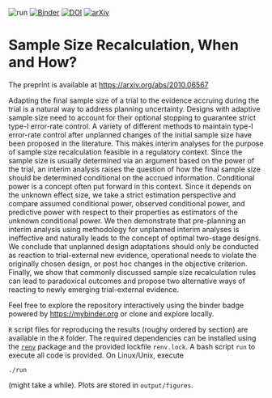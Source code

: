 ![run](https://github.com/kkmann/unplanned-sample-size-adaptation/workflows/run/badge.svg)
[![Binder](https://mybinder.org/badge_logo.svg)](https://mybinder.org/v2/gh/kkmann/unblinded-sample-size-adaptation/master?urlpath=rstudio)
[![DOI](https://zenodo.org/badge/274669694.svg)](https://zenodo.org/badge/latestdoi/274669694)
[![arXiv](https://img.shields.io/badge/arXiv-2010.06567-b31b1b.svg)](https://arxiv.org/abs/2010.06567)

# Sample Size Recalculation, When and How?

The preprint is available at https://arxiv.org/abs/2010.06567

Adapting the final sample size of a trial to the evidence accruing during the trial is a natural way to address planning uncertainty. Designs with adaptive sample size need to account for their optional stopping to guarantee strict type-I error-rate control. A variety of different methods to maintain type-I error-rate control after unplanned changes of the initial sample size have been proposed in the literature. This makes interim analyses for the purpose of sample size recalculation feasible in a regulatory context. Since the sample size is usually determined via an argument based on the power of the trial, an interim analysis raises the question of how the final sample size should be determined conditional on the accrued information. Conditional power is a concept often put forward in this context. Since it depends on the unknown effect size, we take a strict estimation perspective and compare assumed conditional power, observed conditional power, and predictive power with respect to their properties as estimators of the unknown conditional power. We then demonstrate that pre-planning an interim analysis using methodology for unplanned interim analyses is ineffective and naturally leads to the concept of optimal two-stage designs. We conclude that unplanned design adaptations should only be conducted as reaction to trial-external new evidence, operational needs to violate the originally chosen design, or post hoc changes in the objective criterion. Finally, we show that commonly discussed sample size recalculation rules can lead to paradoxical outcomes and propose two alternative ways of reacting to newly emerging trial-external evidence. 

Feel free to explore the repository interactively using the binder badge powered by https://mybinder.org or clone and explore locally.

`R` script files for reproducing the results (roughy ordered by section) are
available in the `R` folder.
The required dependencies can be installed using the
[`renv`](https://rstudio.github.io/renv/articles/renv.html) 
package and the provided lockfile `renv.lock`.
A bash script `run` to execute all code is provided. 
On Linux/Unix, execute 
```
./run
```
(might take a while).
Plots are stored in `output/figures`.
